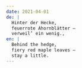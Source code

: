 ```yaml
---
date: 2021-04-01
de: |
  Hinter der Hecke,
  feuerrote Ahornblätter –
  verweil’ ein wenig.,
en: |
  Behind the hedge,
  fiery red maple leaves –
  stay a little.
---
```

